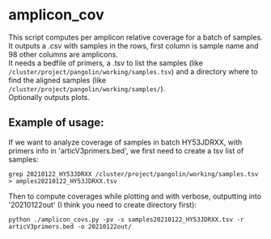 # amplicon_cov

This script computes per amplicon relative coverage for a batch of samples. It outputs a .csv with samples in the rows, first column is sample name and 98 other columns are amplicons.  
It needs a bedfile of primers, a .tsv to list the samples (like `/cluster/project/pangolin/working/samples.tsv`) and a directory where to find the aligned samples (like `/cluster/project/pangolin/working/samples/`).  
Optionally outputs plots.

## Example of usage:

If we want to analyze coverage of samples in batch HY53JDRXX, with primers info in 'articV3primers.bed', we first need to create a tsv list of samples:

```grep 20210122_HY53JDRXX /cluster/project/pangolin/working/samples.tsv > amples20210122_HY53JDRXX.tsv```

Then to compute coverages while plotting and with verbose, outputting into '20210122out' (I think you need to create directory first):

```python ./amplicon_covs.py -pv -s samples20210122_HY53JDRXX.tsv -r articV3primers.bed -o 20210122out/```
